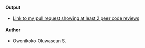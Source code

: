 #### Output
- [Link to my pull request showing at least 2 peer code reviews](https://github.com/andela-oowonikoko/checkpoint1-invertedIndex/pull/14)

#### Author
- Owonikoko Oluwaseun S.
